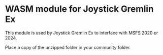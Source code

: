 # WASM module for Joystick Gremlin Ex

This module is used by Joystick Gremlin Ex to interface with MSFS 2020 or 2024.

Place a copy of the unzipped folder in your community folder.

